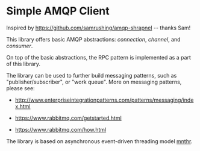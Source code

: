 Simple AMQP Client
==================

Inspired by https://github.com/samrushing/amqp-shrapnel -- thanks Sam!

This library offers basic AMQP abstractions:  _connection_, _channel_, and
_consumer_.

On top of the basic abstractions, the RPC pattern is implemented as a part
of this library.

The library can be used to further build messaging patterns, such
as "publisher/subscriber", or "work queue".  More on messaging patterns,
please see:

- http://www.enterpriseintegrationpatterns.com/patterns/messaging/index.html

- https://www.rabbitmq.com/getstarted.html

- https://www.rabbitmq.com/how.html

The library is based on asynchronous event-driven threading model
[mnthr](http://github.com/mkushnir/mnthr).

